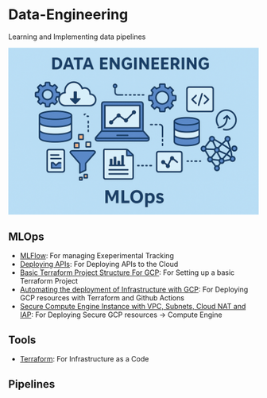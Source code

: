 # Data-Engineering

Learning and Implementing data pipelines

![alt text](assets/preview_image.png)

## MLOps

- [MLFlow](/MLOps/MLFlow/README.md): For managing Exeperimental Tracking
- [Deploying APIs](/MLOps/Deploying_API/README.md): For Deploying APIs to the Cloud
- [Basic Terraform Project Structure For GCP](/MLOps/Cloud/GCP/basic_terraform_project_structure/README.md): For Setting up a basic Terraform Project
- [Automating the deployment of Infrastructure with GCP](/MLOps/Cloud/GCP/IaC_automation/README.md): For Deploying GCP resources with Terraform and Github Actions
- [Secure Compute Engine Instance with VPC, Subnets, Cloud NAT and IAP](/MLOps/Cloud/GCP/private_compute_instance/README.md): For Deploying Secure GCP resources -> Compute Engine
<!-- - [Deploying ML Models with Docker and Kubernets on GCP](/MLOps/Cloud/GCP/deploying_ml_models_with_kubernetes/README.md): For Deploying ML Models to the Cloud -->

## Tools

- [Terraform](/tools/terraform/README.md): For Infrastructure as a Code


## Pipelines
